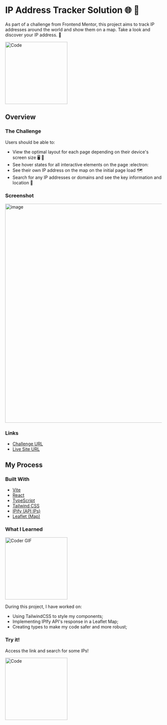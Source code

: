 # IP Address Tracker Solution 🌐 🤖

As part of a challenge from Frontend Mentor, this project aims to track IP addresses around the world and show them on a map. Take a look and discover your IP address. 🚀

<img alt="Code" width=200 src="https://media.tenor.com/nCaqDCZtDPYAAAAM/i-have-your-ip-i-have-your-location.gif" />

## Overview

### The Challenge

Users should be able to:

- View the optimal layout for each page depending on their device's screen size 🖥️ 📱
- See hover states for all interactive elements on the page :electron:
- See their own IP address on the map on the initial page load 🗺️
- Search for any IP addresses or domains and see the key information and location 🔎

### Screenshot

<img width="704" alt="image" src="https://github.com/bruno-corso/ip-address-tracker/assets/110792462/720f28b0-5ced-45c8-8261-376860445ba3">

### Links

- [Challenge URL](https://www.frontendmentor.io/challenges/ip-address-tracker-I8-0yYAH0)
- [Live Site URL](https://ip-address-tracker-five-zeta.vercel.app/)

## My Process

### Built With

- [Vite](https://vitejs.dev/)
- [React](https://reactjs.org/)
- [TypeScript](https://www.typescriptlang.org/)
- [Tailwind CSS](https://tailwindcss.com/)
- [IPify (API IPs)](https://www.ipify.org/)
- [Leaflet (Map)](https://leafletjs.com/)


### What I Learned
<img alt="Coder GIF" width=200 src="https://cdn.dribbble.com/users/1187836/screenshots/6539429/programer.gif" />

During this project, I have worked on:

- Using TailwindCSS to style my components;<br>
- Implementing IPIfy API's response in a Leaflet Map;<br>
- Creating types to make my code safer and more robust;<br> 

### Try it!

Access the link and search for some IPs!

<img alt="Code" width=200 src="https://www.icegif.com/wp-content/uploads/2023/05/icegif-567.gif" />
